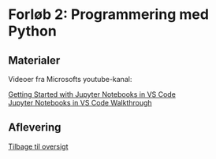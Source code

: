 # Forløb 2: Programmering med Python

## Materialer
Videoer fra Microsofts youtube-kanal: 

[Getting Started with Jupyter Notebooks in VS Code](https://youtu.be/suAkMeWJ1yE?si=0KjAekQrZVi-2ckm)  
[Jupyter Notebooks in VS Code Walkthrough](https://youtu.be/DA6ZAHBPF1U)  

## Aflevering

[Tilbage til oversigt](0-studieplan.md)